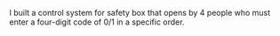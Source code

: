 I built a control system for safety box that opens by 4 people who must enter a four-digit code of 0/1 in a specific order.
